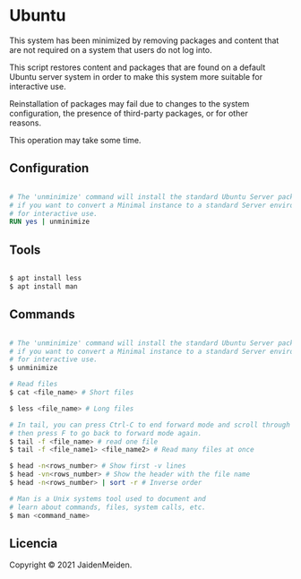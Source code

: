 # Ubuntu

This system has been minimized by removing packages and content that are
not required on a system that users do not log into.

This script restores content and packages that are found on a default   
Ubuntu server system in order to make this system more suitable for     
interactive use.

Reinstallation of packages may fail due to changes to the system        
configuration, the presence of third-party packages, or for other       
reasons.

This operation may take some time.

## Configuration

```Dockerfile

# The 'unminimize' command will install the standard Ubuntu Server packages 
# if you want to convert a Minimal instance to a standard Server environment 
# for interactive use.
RUN yes | unminimize

```

## Tools

```bash

$ apt install less
$ apt install man

```

## Commands

```bash

# The 'unminimize' command will install the standard Ubuntu Server packages 
# if you want to convert a Minimal instance to a standard Server environment 
# for interactive use.
$ unminimize

# Read files
$ cat <file_name> # Short files

$ less <file_name> # Long files

# In tail, you can press Ctrl-C to end forward mode and scroll through the file, 
# then press F to go back to forward mode again.
$ tail -f <file_name> # read one file
$ tail -f <file_name1> <file_name2> # Read many files at once

$ head -n<rows_number> # Show first -v lines
$ head -vn<rows_number> # Show the header with the file name
$ head -n<rows_number> | sort -r # Inverse order

# Man is a Unix systems tool used to document and
# learn about commands, files, system calls, etc.
$ man <command_name>

```

## Licencia

Copyright © 2021 JaidenMeiden.
